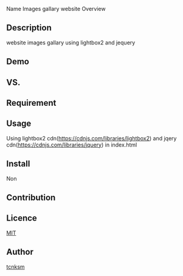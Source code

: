 Name
Images gallary website
Overview

## Description
website images gallary using lightbox2 and jequery
## Demo

## VS. 

## Requirement

## Usage
Using lightbox2 cdn(https://cdnjs.com/libraries/lightbox2) and jqery cdn(https://cdnjs.com/libraries/jquery) in index.html
## Install
Non
## Contribution

## Licence

[MIT](https://github.com/tcnksm/tool/blob/master/LICENCE)

## Author

[tcnksm](https://github.com/sachan0v0)
